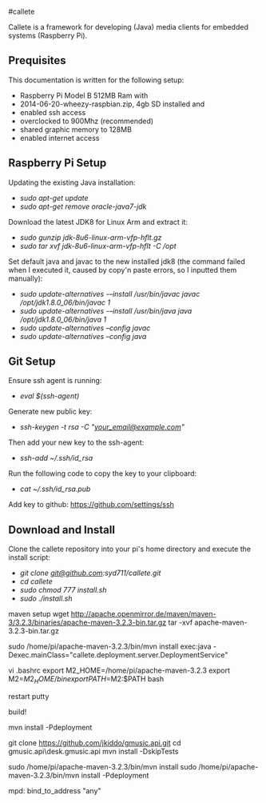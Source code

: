 #callete

Callete is a framework for developing (Java) media clients for embedded systems (Raspberry Pi).

## Prequisites

This documentation is written for the following setup:

* Raspberry Pi Model B 512MB Ram with
* 2014-06-20-wheezy-raspbian.zip, 4gb SD installed and
* enabled ssh access
* overclocked to 900Mhz (recommended)
* shared graphic memory to 128MB
* enabled internet access

## Raspberry Pi Setup

Updating the existing Java installation:

* *sudo apt-get update*
* *sudo apt-get remove oracle-java7-jdk*

Download the latest JDK8 for Linux Arm and extract it: 

* *sudo gunzip jdk-8u6-linux-arm-vfp-hflt.gz*
* *sudo tar xvf jdk-8u6-linux-arm-vfp-hflt -C /opt*

Set default java and javac to the new installed jdk8 (the command failed when I executed it, caused by copy'n paste errors, so I inputted them manually): 

* *sudo update-alternatives -–install /usr/bin/javac javac /opt/jdk1.8.0_06/bin/javac 1*
* *sudo update-alternatives -–install /usr/bin/java java /opt/jdk1.8.0_06/bin/java 1*
* *sudo update-alternatives –config javac*
* *sudo update-alternatives –config java*

## Git Setup

Ensure ssh agent is running: 

* *eval $(ssh-agent)*

Generate new public key: 

* *ssh-keygen -t rsa -C "your_email@example.com"*

Then add your new key to the ssh-agent: 

* *ssh-add ~/.ssh/id_rsa*

Run the following code to copy the key to your clipboard: 

* *cat ~/.ssh/id_rsa.pub* 

Add key to github: https://github.com/settings/ssh

## Download and Install

Clone the callete repository into your pi's home directory and execute the install script:

* *git clone git@github.com:syd711/callete.git*
* *cd callete*
* *sudo chmod 777 install.sh*
* *sudo ./install.sh*


maven setup
wget http://apache.openmirror.de/maven/maven-3/3.2.3/binaries/apache-maven-3.2.3-bin.tar.gz
tar -xvf apache-maven-3.2.3-bin.tar.gz

sudo /home/pi/apache-maven-3.2.3/bin/mvn install exec:java -Dexec.mainClass="callete.deployment.server.DeploymentService"


vi .bashrc
export M2_HOME=/home/pi/apache-maven-3.2.3
export M2=$M2_HOME/bin
export PATH=$M2:$PATH
bash

restart putty

build!

mvn install -Pdeployment


git clone https://github.com/jkiddo/gmusic.api.git
cd gmusic.api\desk.gmusic.api
mvn install -DskipTests

sudo  /home/pi/apache-maven-3.2.3/bin/mvn install
sudo  /home/pi/apache-maven-3.2.3/bin/mvn install -Pdeployment


mpd:
bind_to_address        "any"
